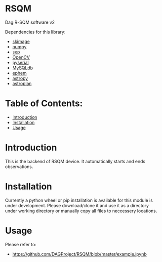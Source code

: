 # RSQM
Dag R-SQM software v2

Dependencies for this library:
* [skimage](https://scikit-image.org/)
* [numpy](http://numpy.org)
* [sep](https://sep.readthedocs.io/en/v1.0.x/)
* [OpenCV](https://pypi.org/project/opencv-python/)
* [pyserial](https://pypi.org/project/pyserial/)
* [MySQLdb](https://pypi.org/project/mysqlclient/)
* [ephem](https://pypi.org/project/ephem/)
* [astropy](https://www.astropy.org/)
* [astroplan](https://astroplan.readthedocs.io/en/latest/)


# Table of Contents:
* [Introduction](#introduction)
* [Installation](#installation)
* [Usage](#usage)

# Introduction <a class="anchor" id="introduction"></a>
This is the backend of RSQM device. It automatically starts and ends observations.

# Installation <a class="anchor" id="installation"></a>
Currently a python wheel or pip installation is available for this module is under development. Please download/clone it and use it as a directory under working directory or manually copy all files to neccessery locations.

# Usage <a class="anchor" id="usage"></a>
Please refer to:
* https://github.com/DAGProject/RSQM/blob/master/example.ipynb
